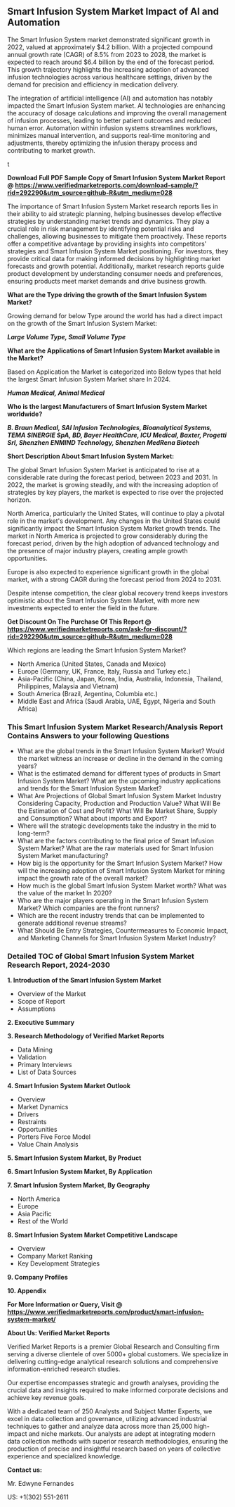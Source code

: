 <h2>Smart Infusion System Market Impact of AI and Automation</h2><p>The Smart Infusion System market demonstrated significant growth in 2022, valued at approximately $4.2 billion. With a projected compound annual growth rate (CAGR) of 8.5% from 2023 to 2028, the market is expected to reach around $6.4 billion by the end of the forecast period. This growth trajectory highlights the increasing adoption of advanced infusion technologies across various healthcare settings, driven by the demand for precision and efficiency in medication delivery.</p><p>The integration of artificial intelligence (AI) and automation has notably impacted the Smart Infusion System market. AI technologies are enhancing the accuracy of dosage calculations and improving the overall management of infusion processes, leading to better patient outcomes and reduced human error. Automation within infusion systems streamlines workflows, minimizes manual intervention, and supports real-time monitoring and adjustments, thereby optimizing the infusion therapy process and contributing to market growth.</p>t</p><p id="" class=""><strong>Download Full PDF Sample Copy of Smart Infusion System Market Report @ <a href="https://www.verifiedmarketreports.com/download-sample/?rid=292290&utm_source=github-R&utm_medium=028" target="_blank">https://www.verifiedmarketreports.com/download-sample/?rid=292290&utm_source=github-R&utm_medium=028</a></strong></p><p>The importance of&nbsp;Smart Infusion System Market research reports lies in their ability to aid strategic planning, helping businesses develop effective strategies by understanding market trends and dynamics. They play a crucial role in risk management by identifying potential risks and challenges, allowing businesses to mitigate them proactively. These reports offer a competitive advantage by providing insights into competitors' strategies and Smart Infusion System Market positioning. For investors, they provide critical data for making informed decisions by highlighting market forecasts and growth potential. Additionally, market research reports guide product development by understanding consumer needs and preferences, ensuring products meet market demands and drive business growth.</p><p><strong>What are the&nbsp;Type driving the growth of the Smart Infusion System Market?</strong></p><p id="" class="">Growing demand for below Type around the world has had a direct impact on the growth of the Smart Infusion System Market:</p><em><strong>Large Volume Type, Small Volume Type</strong></em></p><strong>What are the&nbsp;Applications&nbsp;of Smart Infusion System Market available in the Market?</strong></p><p id="" class="">Based on Application the Market is categorized into Below types that held the largest Smart Infusion System Market share In 2024.</p><em><strong>Human Medical, Animal Medical</strong></em></p><strong>Who is the largest Manufacturers of Smart Infusion System Market worldwide?</strong></p><p><em><strong>B. Braun Medical, SAI Infusion Technologies, Bioanalytical Systems, TEMA SINERGIE SpA, BD, Bayer HealthCare, ICU Medical, Baxter, Progetti Srl, Shenzhen ENMIND Technology, Shenzhen MedRena Biotech</strong></em></p><p id="" class=""><strong>Short Description About Smart Infusion System Market:</strong></p><p>The global Smart Infusion System Market is anticipated to rise at a considerable rate during the forecast period, between 2023 and 2031. In 2022, the market is growing steadily, and with the increasing adoption of strategies by key players, the market is expected to rise over the projected horizon.</p><p>North America, particularly the United States, will continue to play a pivotal role in the market's development. Any changes in the United States could significantly impact the Smart Infusion System Market growth trends. The market in North America is projected to grow considerably during the forecast period, driven by the high adoption of advanced technology and the presence of major industry players, creating ample growth opportunities.</p><p>Europe is also expected to experience significant growth in the global market, with a strong CAGR during the forecast period from 2024 to 2031.</p><p>Despite intense competition, the clear global recovery trend keeps investors optimistic about the Smart Infusion System Market, with more new investments expected to enter the field in the future.</p><p id="" class=""><strong>Get Discount On The Purchase Of This Report @ <a href="https://www.verifiedmarketreports.com/ask-for-discount/?rid=292290&utm_source=github-R&utm_medium=028" target="_blank">https://www.verifiedmarketreports.com/ask-for-discount/?rid=292290&utm_source=github-R&utm_medium=028</a></strong></p>Which regions are leading the Smart Infusion System Market?</p><ul><li>North America (United States, Canada and Mexico)</li><li>Europe (Germany, UK, France, Italy, Russia and Turkey etc.)</li><li>Asia-Pacific (China, Japan, Korea, India, Australia, Indonesia, Thailand, Philippines, Malaysia and Vietnam)</li><li>South America (Brazil, Argentina, Columbia etc.)</li><li>Middle East and Africa (Saudi Arabia, UAE, Egypt, Nigeria and South Africa)</li></ul><h3 id="" class="">This Smart Infusion System Market Research/Analysis Report Contains Answers to your following Questions</h3><ul><li>What are the global trends in the Smart Infusion System Market? Would the market witness an increase or decline in the demand in the coming years?</li><li>What is the estimated demand for different types of products in Smart Infusion System Market? What are the upcoming industry applications and trends for the Smart Infusion System Market?</li><li>What Are Projections of Global Smart Infusion System Market Industry Considering Capacity, Production and Production Value? What Will Be the Estimation of Cost and Profit? What Will Be Market Share, Supply and Consumption? What about imports and Export?</li><li>Where will the strategic developments take the industry in the mid to long-term?</li><li>What are the factors contributing to the final price of Smart Infusion System Market? What are the raw materials used for Smart Infusion System Market manufacturing?</li><li>How big is the opportunity for the Smart Infusion System Market? How will the increasing adoption of Smart Infusion System Market for mining impact the growth rate of the overall market?</li><li>How much is the global Smart Infusion System Market worth? What was the value of the market In 2020?</li><li>Who are the major players operating in the Smart Infusion System Market? Which companies are the front runners?</li><li>Which are the recent industry trends that can be implemented to generate additional revenue streams?</li><li>What Should Be Entry Strategies, Countermeasures to Economic Impact, and Marketing Channels for Smart Infusion System Market Industry?</li></ul><h3 id="" class="">Detailed TOC of Global Smart Infusion System Market Research Report, 2024-2030</h3><p id="" class=""><strong>1. Introduction of the Smart Infusion System Market</strong></p><ul><li>Overview of the Market</li><li>Scope of Report</li><li>Assumptions</li></ul><p id="" class=""><strong>2. Executive Summary</strong></p><p id="" class=""><strong>3. Research Methodology of Verified Market Reports</strong></p><ul><li>Data Mining</li><li>Validation</li><li>Primary Interviews</li><li>List of Data Sources</li></ul><p id="" class=""><strong>4. Smart Infusion System Market Outlook</strong></p><ul><li>Overview</li><li>Market Dynamics</li><li>Drivers</li><li>Restraints</li><li>Opportunities</li><li>Porters Five Force Model</li><li>Value Chain Analysis</li></ul><p id="" class=""><strong>5. Smart Infusion System Market, By Product</strong></p><p id="" class=""><strong>6. Smart Infusion System Market, By Application</strong></p><p id="" class=""><strong>7. Smart Infusion System Market, By Geography</strong></p><ul><li>North America</li><li>Europe</li><li>Asia Pacific</li><li>Rest of the World</li></ul><p id="" class=""><strong>8. Smart Infusion System Market Competitive Landscape</strong></p><ul><li>Overview</li><li>Company Market Ranking</li><li>Key Development Strategies</li></ul><p id="" class=""><strong>9. Company Profiles</strong></p><p id="" class=""><strong>10. Appendix</strong></p><p id="" class=""><strong>For More Information or Query, Visit @ <a href="https://www.verifiedmarketreports.com/product/smart-infusion-system-market/" target="_blank">https://www.verifiedmarketreports.com/product/smart-infusion-system-market/</a></strong></p><p id="" class=""><strong>About Us: Verified Market Reports</strong></p><p id="" class="">Verified Market Reports is a premier Global Research and Consulting firm serving a diverse clientele of over 5000+ global customers. We specialize in delivering cutting-edge analytical research solutions and comprehensive information-enriched research studies.</p><p id="" class="">Our expertise encompasses strategic and growth analyses, providing the crucial data and insights required to make informed corporate decisions and achieve key revenue goals.</p><p id="" class="">With a dedicated team of 250 Analysts and Subject Matter Experts, we excel in data collection and governance, utilizing advanced industrial techniques to gather and analyze data across more than 25,000 high-impact and niche markets. Our analysts are adept at integrating modern data collection methods with superior research methodologies, ensuring the production of precise and insightful research based on years of collective experience and specialized knowledge.</p><p id="" class=""><strong>Contact us:</strong></p><p id="" class="">Mr. Edwyne Fernandes</p><p id="" class="">US: +1(302) 551-2611</p>